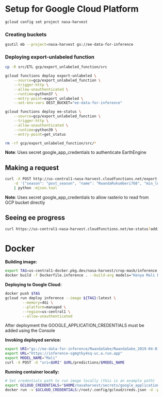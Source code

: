 # Setup for Google Cloud Platform

```bash
gcloud config set project nasa-harvest
```

### Creating buckets
```bash
gsutil mb --project=nasa-harvest gs://ee-data-for-inference
```

### Deploying export-unlabeled function

```bash
cp -R src/ETL gcp/export_unlabeled_function/src

gcloud functions deploy export-unlabeled \
    --source=gcp/export_unlabeled_function \
    --trigger-http \
    --allow-unauthenticated \
    --runtime=python37 \
    --entry-point=export_unlabeled \
    --set-env-vars DEST_BUCKET="ee-data-for-inference"

gcloud functions deploy ee-status \
    --source=gcp/export_unlabeled_function \
    --trigger-http \
    --allow-unauthenticated \
    --runtime=python39 \
    --entry-point=get_status

rm -rf gcp/export_unlabeled_function/src/*
```

**Note**: Uses secret google_app_credentials to authenticate EarthEngine

## Making a request
```bash
curl -X POST http://us-central1-nasa-harvest.cloudfunctions.net/export-unlabeled -H "Content-Type:application/json" \
    -d '{"season": "post_season", "name": "RwandaRukumberi768", "min_lon": 30.288, "max_lon": 30.535, "min_lat": -2.289, "max_lat": -2.035, "file_dimensions": 768}' \
    | python -mjson.tool
```

**Note**: Uses secret google_app_credentials to allow rasterio to read from GCP bucket directly

## Seeing ee progress
```bash
curl https://us-central1-nasa-harvest.cloudfunctions.net/ee-status?additional=FAILED,COMPLETED | python -mjson.tool
```

# Docker
**Building image:**
```bash
export TAG=us-central1-docker.pkg.dev/nasa-harvest/crop-mask/inference
docker build -f Dockerfile.inference . --build-arg models="Kenya Mali Rwanda Togo" -t $TAG
```
**Deploying to Google Cloud:**
```bash
docker push $TAG
gcloud run deploy inference --image ${TAG}:latest \
        --memory=4Gi \
        --platform=managed \
        --region=us-central1 \
        --allow-unauthenticated
```
After deployment the GOOGLE_APPLICATION_CREDENTIALS must be added using the Console

**Invoking deployed service:**
```bash
export URI="gs://ee-data-for-inference/RwandaSake/RwandaSake_2019-04-01_2020-04-01.tif"
export URL="https://inference-sgmgtky4sq-uc.a.run.app"
export MODEL_NAME="Mali"
curl -X POST -d "uri=$URI" $URL/predictions/$MODEL_NAME
```

**Running container locally:**
```bash
# Set credentials path to run image locally (this is an example path)
export GCLOUD_CREDENTIALS="$HOME/nasaharvest/secrets/google_application_credentials.json"
docker run -v $GCLOUD_CREDENTIALS:/root/.config/gcloud/creds.json -d -p 8080:8080 -p 8081:8081 $TAG

